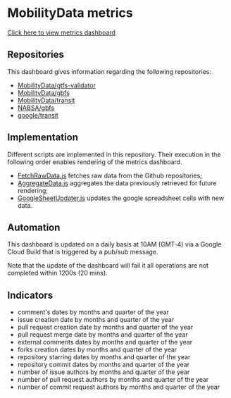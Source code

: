 # MobilityData metrics
[Click here to view metrics dashboard](https://docs.google.com/spreadsheets/d/e/2PACX-1vRsOds1l3nNCntabcxqOdvTrVmK1nWjKAsrEoN5gCxB4rqDwrG3j2dDeWgx5pI6m24UGoiG1631fajI/pubhtml)

## Repositories
This dashboard gives information regarding the following repositories:
* [MobilityData/gtfs-validator](https://www.github.com/MobilityData/gtfs-valdiator)
* [MobilityData/gbfs](https://www.github.com/MobilityData/gbfs)
* [MobilityData/transit](https://www.github.com/MobilityData/transit)
* [NABSA/gbfs](https://www.github.com/NABSA/gbfs)
* [google/transit](https://www.github.com/google/transit)

## Implementation
Different scripts are implemented in this repository. Their execution in the following order enables rendering of the metrics dashboard.
* [FetchRawData.js](/src/scripts/FetchRawData.js) fetches raw data from the Github repositories;
* [AggregateData.js](/src/scripts/AggregateData.js) aggregates the data previously retrieved for future rendering;
* [GoogleSheetUpdater.js](/src/scripts/GoogleSheetUpdater.js) updates the google spreadsheet cells with new data.

## Automation
This dashboard is updated on a daily basis at 10AM (GMT-4) via a Google Cloud Build that is triggered by a pub/sub message.

Note that the update of the dashboard will fail it all operations are not completed within 1200s (20 mins).

## Indicators

- comment's dates by months and quarter of the year
- issue creation date by months and quarter of the year
- pull request creation date by months and quarter of the year
- pull request merge date by months and quarter of the year
- external comments dates by months and quarter of the year
- forks creation dates by months and quarter of the year
- repository starring dates by months and quarter of the year
- repository commit dates by months and quarter of the year
- number of issue authors by months and quarter of the year
- number of pull request authors by months and quarter of the year
- number of commit request authors by months and quarter of the year
